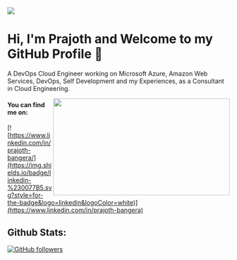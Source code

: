 <img src="images/background.jpg"/>

# Hi, I'm Prajoth and Welcome to my GitHub Profile 👋
A DevOps Cloud Engineer working on  Microsoft Azure, Amazon Web Services, DevOps, Self Development and my Experiences, as a Consultant in Cloud Engineering.

<img align="right" src="https://media1.giphy.com/media/13HgwGsXF0aiGY/giphy.gif" width="400" height="220" />

#### You can find me on:
[![https://www.linkedin.com/in/prajoth-bangera/](https://img.shields.io/badge/linkedin-%230077B5.svg?style=for-the-badge&logo=linkedin&logoColor=white)](https://www.linkedin.com/in/prajoth-bangera)


## Github Stats:
[![GitHub followers](https://img.shields.io/github/followers/prajoth-b.svg?style=social&label=Follow&maxAge=2592000)](https://github.com/someoneelsescloud?tab=followers)

